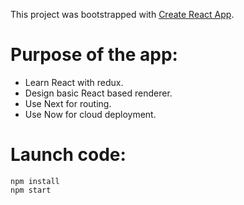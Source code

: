 This project was bootstrapped with [Create React App](https://github.com/facebookincubator/create-react-app).

# Purpose of the app:

- Learn React with redux.
- Design basic React based renderer.
- Use Next for routing.
- Use Now for cloud deployment.

# Launch code:
```
npm install
npm start
```
